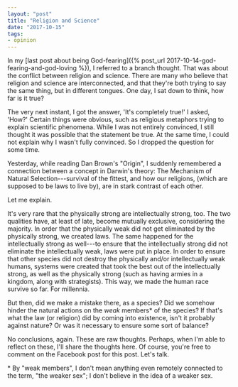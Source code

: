 ```yaml
---
layout: "post"
title: "Religion and Science"
date: "2017-10-15"
tags:
- opinion
---
```


In my [last post about being God-fearing]({% post_url 2017-10-14-god-fearing-and-god-loving %}), I referred to a branch thought. That was about the conflict between religion and science. There are many who believe that religion and science are interconnected, and that they're both trying to say the same thing, but in different tongues. One day, I sat down to think, how far is it true?

The very next instant, I got the answer, 'It's completely true!' I asked, 'How?' Certain things were obvious, such as religious metaphors trying to explain scientific phenomena. While I was not entirely convinced, I still thought it was possible that the statement be true. At the same time, I could not explain why I wasn't fully convinced. So I dropped the question for some time.

Yesterday, while reading Dan Brown's "Origin", I suddenly remembered a connection between a concept in Darwin's theory: The Mechanism of Natural Selection---survival of the fittest, and how our religions, (which are supposed to be laws to live by), are in stark contrast of each other.

Let me explain.

It's very rare that the physically strong are intellectually strong, too. The two qualities have, at least of late, become mutually exclusive, considering the majority. In order that the physically weak did not get eliminated by the physically strong, we created laws. The same happened for the intellectually strong as well---to ensure that the intellectually strong did not eliminate the intellectually weak, laws were put in place. In order to ensure that other species did not destroy the physically and/or intellectually weak humans, systems were created that took the best out of the intellectually strong, as well as the physically strong (such as having armies in a kingdom, along with strategists). This way, we made the human race survive so far. For millennia.

But then, did we make a mistake there, as a species? Did we somehow hinder the natural actions on the _weak_ members* of the species? If that's what the law (or religion) did by coming into existence, isn't it probably against nature? Or was it necessary to ensure some sort of balance?

No conclusions, again. These are raw thoughts. Perhaps, when I'm able to reflect on these, I'll share the thoughts here. Of course, you're free to comment on the Facebook post for this post. Let's talk.


\* By "weak members", I don't mean anything even remotely connected to the term, "the weaker sex"; I don't believe in the idea of a weaker sex.
